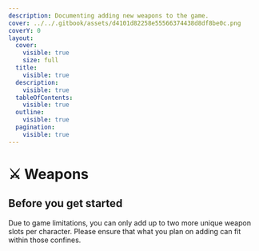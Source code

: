 ```yaml
---
description: Documenting adding new weapons to the game.
cover: ../../.gitbook/assets/d4101d82258e55566374438d8df8be0c.png
coverY: 0
layout:
  cover:
    visible: true
    size: full
  title:
    visible: true
  description:
    visible: true
  tableOfContents:
    visible: true
  outline:
    visible: true
  pagination:
    visible: true
---
```


# ⚔ Weapons

## Before you get started

Due to game limitations, you can only add up to two more unique weapon slots per character. Please ensure that what you plan on adding can fit within those confines.
